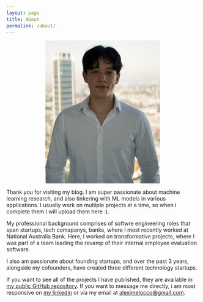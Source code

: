 ```yaml
---
layout: page
title: About
permalink: /about/
---
```


<!-- ![Alex Melocco Headshot](/blog/images/blahblah.jpg) -->

<img src="/blog/images/blahblah.jpg" alt="Alex Melocco Headshot" style="width:300px; display: block; margin: 0 auto;">

Thank you for visiting my blog. I am super passionate about machine learning research, and also tinkering with ML models in various applications. I usually work on multiple projects at a time, so when i complete them I will upload them here :).

My professional background comprises of softwre engineering roles that span startups, tech comapanys, banks, where I most recently worked at National Australia Bank. Here, I worked on transformative projects, where I was part of a team leading the revamp of their internal employee evaluation software.

I also am passionate about founding startups, and over the past 3 years, alongside my cofounders, have created three different technology startups.

If you want to see all of the projects I have published, they are available in [my public GitHub repository](https://github.com/alexmelocco/alex_melocco). If you want to message me directly, i am most responsive on [my linkedin](www.linkedin.com/in/alexander-melocco-bb7604232) or via my email at alexjmelocco@gmail.com.
